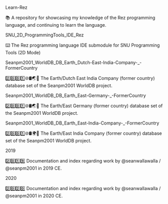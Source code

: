 
Learn-Rez

📚️ A repository for showcasing my knowledge of the Rez programming language, and continuing to learn the language. 

SNU_2D_ProgrammingTools_IDE_Rez

⌨️ The Rez programming language IDE submodule for SNU Programming Tools (2D Mode)

Seanpm2001_WorldDB_DB_Earth_Dutch-East-India-Company-_-FormerCountry

2️⃣️0️⃣️0️⃣️1️⃣️🌐️🛢️🌏️🏴️ The Earth/Dutch East India Company (former country) database set of the Seanpm2001 WorldDB project.

Seanpm2001_WorldDB_DB_Earth_East-Germany-_-FormerCountry

2️⃣️0️⃣️0️⃣️1️⃣️🌐️🛢️🌏️🏴️ The Earth/East Germany (former country) database set of the Seanpm2001 WorldDB project.

Seanpm2001_WorldDB_DB_Earth_East-India-Company-_-FormerCountry

2️⃣️0️⃣️0️⃣️1️⃣️🌐️🛢️🌍️🏴️ The Earth/East India Company (former country) database set of the Seanpm2001 WorldDB project.

2019

2️⃣️0️⃣️1️⃣️9️⃣️ Documentation and index regarding work by @seanwallawalla / @seanpm2001 in 2019 CE.

2020

2️⃣️0️⃣️2️⃣️0️⃣️ Documentation and index regarding work by @seanwallawalla / @seanpm2001 in 2020 CE.

